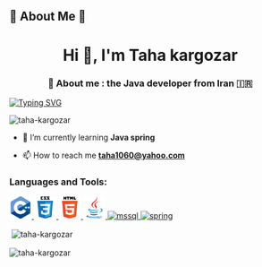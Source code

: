 ## 💫 About Me 🗿
<h1 align="center">Hi 👋, I'm Taha kargozar</h1>
<h3 align="center">💫 About me : the Java developer from Iran 🇮🇷</h3>
<a href="https://git.io/typing-svg"><img src="https://readme-typing-svg.demolab.com?font=Fira+Code&pause=1000&color=F70202&center=true&vCenter=true&random=true&width=435&lines=Java+developer+%F0%9F%92%AB;Front-end+developer+%F0%9F%92%AB;C%2B%2B+developer+%F0%9F%92%AB" alt="Typing SVG" /></a>
<p align="left"> <img src="https://komarev.com/ghpvc/?username=taha-kargozar&label=Profile%20views&color=0e75b6&style=flat" alt="taha-kargozar" /> </p>

- 🌱 I’m currently learning **Java spring**

- 📫 How to reach me **taha1060@yahoo.com**


<h3 align="left">Languages and Tools:</h3>
<p align="left"> <a href="https://www.w3schools.com/cpp/" target="_blank" rel="noreferrer"> <img src="https://raw.githubusercontent.com/devicons/devicon/master/icons/cplusplus/cplusplus-original.svg" alt="cplusplus" width="40" height="40"/> </a> <a href="https://www.w3schools.com/css/" target="_blank" rel="noreferrer"> <img src="https://raw.githubusercontent.com/devicons/devicon/master/icons/css3/css3-original-wordmark.svg" alt="css3" width="40" height="40"/> </a> <a href="https://www.w3.org/html/" target="_blank" rel="noreferrer"> <img src="https://raw.githubusercontent.com/devicons/devicon/master/icons/html5/html5-original-wordmark.svg" alt="html5" width="40" height="40"/> </a> <a href="https://www.java.com" target="_blank" rel="noreferrer"> <img src="https://raw.githubusercontent.com/devicons/devicon/master/icons/java/java-original.svg" alt="java" width="40" height="40"/> </a> <a href="https://www.microsoft.com/en-us/sql-server" target="_blank" rel="noreferrer"> <img src="https://www.svgrepo.com/show/303229/microsoft-sql-server-logo.svg" alt="mssql" width="40" height="40"/> </a> <a href="https://spring.io/" target="_blank" rel="noreferrer"> <img src="https://www.vectorlogo.zone/logos/springio/springio-icon.svg" alt="spring" width="40" height="40"/> </a> </p>

<p>&nbsp;<img align="center" src="https://github-readme-stats.vercel.app/api?username=taha-kargozar&show_icons=true&locale=en" alt="taha-kargozar" /></p>

<p><img align="center" src="https://github-readme-streak-stats.herokuapp.com/?user=taha-kargozar&" alt="taha-kargozar" /></p>
